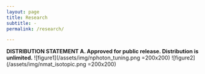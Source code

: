 ```yaml
---
layout: page
title: Research
subtitle: -
permalink: /research/

---
```


**DISTRIBUTION STATEMENT A. Approved for public release. Distribution is unlimited.**
![figure1](/assets/img/nphoton_tuning.png =200x200)
![figure2](/assets/img/nmat_isotopic.png =200x200)
